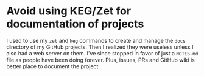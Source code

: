 # Avoid using KEG/Zet for documentation of projects

I used to use my `zet` and `keg` commands to create and manage the `docs` directory of my GitHub projects. Then I realized they were useless unless I also had a web server on them. I've since stopped in favor of just a `NOTES.md` file as people have been doing forever. Plus, issues, PRs and GitHub wiki is better place to document the project.
